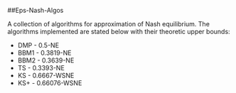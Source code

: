 ##Eps-Nash-Algos

A collection of algorithms for approximation of Nash equilibrium. The algorithms
implemented are stated below with their theoretic upper bounds:

- DMP - 0.5-NE
- BBM1 - 0.3819-NE
- BBM2 - 0.3639-NE
- TS - 0.3393-NE
- KS - 0.6667-WSNE
- KS+ - 0.66076-WSNE

